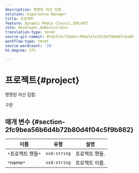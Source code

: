 ```yaml
---
description: 명명된 자산 집합.
solution: Experience Manager
title: 프로젝트
feature: Dynamic Media Classic,SDK/API
role: Developer,Administrator
translation-type: tm+mt
source-git-commit: 052bfcbcf1bd4ccf60afa7e3325bf58dd07cba85
workflow-type: tm+mt
source-wordcount: '29'
ht-degree: 27%

---
```



# 프로젝트{#project}

명명된 자산 집합.

구문

## 매개 변수 {#section-2fc9bea56b6d4b72b80d4f04c5f9b862}

| 이름 | 유형 | 설명 |
|---|---|---|
| `*`프로젝트 핸들`*` | `xsd:string` | 프로젝트 핸들. |
| `*`name`*` | `xsd:string` | 프로젝트 이름. |

